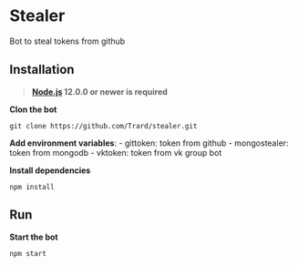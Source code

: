 # Stealer

Bot to steal tokens from github

## Installation
> **[Node.js](https://nodejs.org/) 12.0.0 or newer is required**
 
**Clon the bot**
```
git clone https://github.com/Trard/stealer.git
```

**Add environment variables**:
    - gittoken: token from github
    - mongostealer: token from mongodb
    - vktoken: token from vk group bot

**Install dependencies**
```
npm install
```

## Run
**Start the bot**
```
npm start
```
